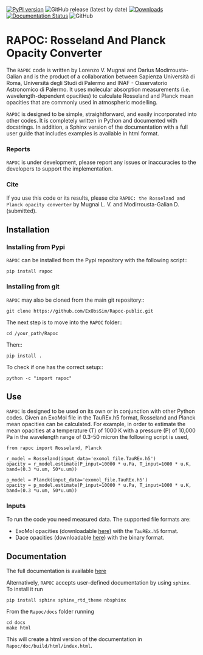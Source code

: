 [![PyPI version](https://badge.fury.io/py/rapoc.svg)](https://badge.fury.io/py/rapoc)
![GitHub release (latest by date)](https://img.shields.io/github/v/release/ExObsSim/Rapoc-public?color=gree&label=GitHub%20release)
[![Downloads](https://pepy.tech/badge/rapoc)](https://pepy.tech/project/rapoc)
[![Documentation Status](https://readthedocs.org/projects/rapoc-public/badge/?version=latest)](https://rapoc-public.readthedocs.io/en/latest/?badge=latest)
![GitHub](https://img.shields.io/github/license/ExObsSim/Rapoc-public)

# RAPOC: Rosseland And Planck Opacity Converter

The `RAPOC` code is written by Lorenzo V. Mugnai and Darius Modirrousta-Galian and is the product 
of a collaboration between Sapienza Università di Roma, Università degli Studi di Palermo and 
INAF - Osservatorio Astronomico di Palermo. It uses molecular absorption measurements 
(i.e. wavelength-dependent opacities) to calculate Rosseland and 
Planck mean opacities that are commonly used in atmospheric modelling.

`RAPOC` is designed to be simple, straightforward, and easily incorporated 
into other codes. It is completely written in Python and documented with docstrings. 
In addition, a Sphinx version of the documentation with a full user guide 
that includes examples is available in html format.

### Reports
`RAPOC` is under development, please report any issues or inaccuracies 
to the developers to support the implementation.

### Cite
If you use this code or its results, please cite `RAPOC: the Rosseland and Planck opacity converter` by Mugnai L. V. and Modirrousta-Galian D. (submitted).

## Installation
### Installing from Pypi
`RAPOC` can be installed from the Pypi repository with the following script::

    pip install rapoc

### Installing from git
`RAPOC` may also be cloned from the main git repository::

    git clone https://github.com/ExObsSim/Rapoc-public.git

The next step is to move into the `RAPOC` folder::

    cd /your_path/Rapoc

Then::

    pip install .

To check if one has the correct setup::

    python -c "import rapoc"


## Use
`RAPOC` is designed to be used on its own or in conjunction with other Python 
codes. Given an ExoMol file in the TauREx.h5 format, Rosseland and Planck mean opacities can be calculated. 
For example, in order to estimate the mean opacities at a temperature (T) of 1000 K with a pressure (P) of 
10,000 Pa in the wavelength range of  0.3-50 micron the following script is used,
    
    from rapoc import Rosseland, Planck

    r_model = Rosseland(input_data='exomol_file.TauREx.h5')
    opacity = r_model.estimate(P_input=10000 * u.Pa, T_input=1000 * u.K, band=(0.3 *u.um, 50*u.um))

    p_model = Planck(input_data='exomol_file.TauREx.h5')
    opacity = p_model.estimate(P_input=10000 * u.Pa, T_input=1000 * u.K, band=(0.3 *u.um, 50*u.um))

### Inputs
To run the code you need measured data. The supported file formats are:

- ExoMol opacities (downloadable [here](http://exomol.com/data/data-types/opacity)) with the `TauREx.h5` format.
- Dace opacities (downloadable [here](https://dace.unige.ch/opacityDatabase/)) with the binary format.

## Documentation
The full documentation is available [here](https://rapoc-public.readthedocs.io/en/latest/) 

Alternatively, `RAPOC` accepts user-defined documentation by using `sphinx`. To install it run
    
    pip install sphinx sphinx_rtd_theme nbsphinx
    
From the `Rapoc/docs` folder running
    
    cd docs
    make html

This will create a html version of the documentation in `Rapoc/doc/build/html/index.html`.
 